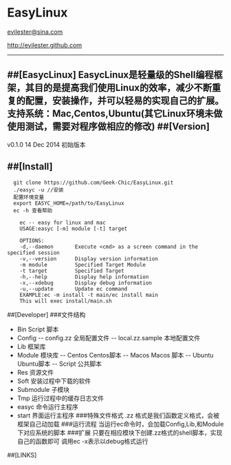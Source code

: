 EasyLinux
=========
evilester@sina.com

http://evilester.github.com

-------------------------
##[EasycLinux]
EasycLinux是轻量级的Shell编程框架，其目的是提高我们使用Linux的效率，减少不断重复的配置，安装操作，并可以轻易的实现自己的扩展。
支持系统：Mac,Centos,Ubuntu(其它Linux环境未做使用测试，需要对程序做相应的修改)
##[Version]
-------------------------
v0.1.0 14 Dec 2014 初始版本

##[Install]
-------------------------
```
  git clone https://github.com/Geek-Chic/EasyLinux.git
  ./easyc -u //安装
  配置环境变量
  export EASYC_HOME=/path/to/EasyLinux
  ec -h 查看帮助
```
```
    ec -- easy for linux and mac
    USAGE:easyc [-m] module [-t] target

    OPTIONS:
    -d,--daemon       Execute <cmd> as a screen command in the specified session
    -v,--version      Display version information
    -m module         Specified Target Module
    -t target         Specified Target
    -h,--help         Display help information
    -x,--xdebug       Display debug information
    -u,--update       Update ec command
    EXAMPLE:ec -m install -t main/ec install main
    This will exec install/main.sh
```
##[Developer]
###文件结构
* Bin Script 脚本
* Config
   -- config.zz 全局配置文件
   -- local.zz.sample 本地配置文件
* Lib 框架库
* Module 模块库
   -- Centos Centos脚本
   -- Macos  Macos 脚本
   -- Ubuntu Ubuntu脚本
   -- Script 公共脚本
* Res 资源文件
* Soft 安装过程中下载的软件
* Submodule 子模块
* Tmp 运行过程中的缓存日志文件
* easyc 命令运行主程序
* start 界面运行主程序
###特殊文件格式
.zz 格式是我们函数定义格式，会被框架自己动加载
###运行流程
当运行ec命令时，会加载Config,Lib,和Module下对应系统的脚本
###扩展
只要在相应模块下创建.zz格式的shell脚本，实现自己的函数即可
调用ec -x表示以debug格式运行

##[LINKS]


 